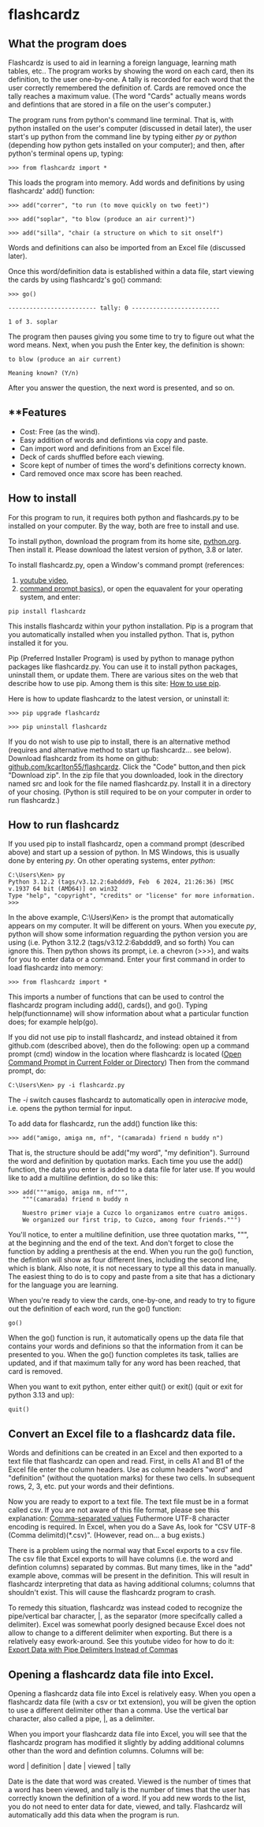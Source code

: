 # **flashcardz**

## **What the program does**
Flashcardz is used to aid in learning a foreign language, learning math tables,
etc..  The program works by showing the word on each card, then its definition,
to the user one-by-one.  A tally is recorded for each word that the user
correctly remembered the definition of.  Cards are removed once the tally
reaches a maximum value.  (The word "Cards" actually means words and defintions
that are stored in a file on the user's computer.)

The program runs from python's command line terminal.  That is, with python
installed on the user's computer (discussed in detail later), the user start's
up python from the command line by typing either *py* or *python* (depending
how python gets installed on your computer); and then, after python's terminal
opens up, typing:

```
>>> from flashcardz import *
```

This loads the program into memory.  Add words and definitions by using
flashcardz' add() function:

```
>>> add("correr", "to run (to move quickly on two feet)")

>>> add("soplar", "to blow (produce an air current)")

>>> add("silla", "chair (a structure on which to sit onself")
```

Words and definitions can also be imported from an Excel file (discussed
later).

Once this word/definition data is established within a data file, start viewing
the cards by using flashcardz's go() command:

```
>>> go()

------------------------- tally: 0 -------------------------

1 of 3. soplar
```

The program then pauses giving you some time to try to figure out what the word
means.  Next, when you push the Enter key, the definition is shown:

```
to blow (produce an air current)

Meaning known? (Y/n)
```

After you answer the question, the next word is presented, and so on.


## **Features
* Cost: Free (as the wind).
* Easy addition of words and defintions via copy and paste.
* Can import word and definitions from an Excel file.
* Deck of cards shuffled before each viewing.
* Score kept of number of times the word's definitions correcty known.
* Card removed once max score has been reached.


## **How to install**
For this program to run, it requires both python and flashcards.py to be
installed on your computer.  By the way, both are free to install and
use.

To install python, download the program from its home site,
[python.org](https://www.python.org/).  Then install it.  Please download the
latest version of python, 3.8 or later.

To install flashcardz.py, open a Window's command prompt (references:
1. [youtube video](https://www.youtube.com/watch?v=uE9WgNr3OjM),
2. [command prompt basics](https://www.makeuseof.com/tag/a-beginners-guide-to-the-windows-command-line/)),
or  open the equavalent for your operating system, and enter:

```
pip install flashcardz
```

This installs flashcardz within your python installation.  Pip is a program
that you automatically installed when you installed python.  That is, python
installed it for you.

Pip (Preferred Installer Program) is used by python to manage python packages
like flashcardz.py.  You can use it to install python packages, uninstall them,
or update them.  There are various sites on the web that describe how to use
pip.  Among them is this site:
[How to use pip](https://note.nkmk.me/en/python-pip-usage/).

Here is how to update flashcardz to the latest version, or uninstall it:

```
>>> pip upgrade flashcardz

>>> pip uninstall flashcardz
```

If you do not wish to use pip to install, there is an alternative method
(requires and alternative method to start up flashcardz... see below).
Download flashcardz from its home on github:
[github.com/kcarlton55/flashcardz](https://github.com/kcarlton55/flashcardz).
Click the "Code" button,and then pick "Download zip".  In the zip file that you
downloaded, look in the directory named src and look for the file named
flashcardz.py.  Install it in a directory of your chosing.  (Python is still
required to be on your computer in order to run flashcardz.)


## **How to run flashcardz**

If you used pip to install flashcardz, open a command prompt (described above)
and start up a session of python.  In MS Windows, this is usually done by
entering *py*.  On other operating  systems, enter *python*:

```
C:\Users\Ken> py
Python 3.12.2 (tags/v3.12.2:6abddd9, Feb  6 2024, 21:26:36) [MSC v.1937 64 bit (AMD64)] on win32
Type "help", "copyright", "credits" or "license" for more information.
>>>
```

In the above example, C:\Users\Ken> is the prompt that automatically appears on
my computer.  It will be different on yours.  When you execute *py*, python
will show some information reguarding the python version you are using (i.e.
Python 3.12.2 (tags/v3.12.2:6abddd9, and so forth) You can ignore this.  Then
python shows its prompt, i.e. a chevron (>>>), and waits for you to enter data
or a command.  Enter your first command in order to load flashcardz into
memory:

```
>>> from flashcardz import *
```

This imports a number of functions that can be used to control the flashcardz
program including add(), cards(), and  go().  Typing help(functionname) will
show information about what a particular function does; for example help(go).

If you did not use pip to install flashcardz, and instead obtained it from
github.com (described above), then do the following: open up a command prompt
(cmd) window in the location where flashcardz is located
([Open Command Prompt in Current Folder or Directory](https://www.youtube.com/watch?v=bgSSJQolR0E))
Then from the command prompt, do:

```
C:\Users\Ken> py -i flashcardz.py
```

The *-i* switch causes flashcardz to automatically open in *interacive* mode,
i.e. opens the python termial for input.


To add data for flashcardz, run the add() function like this:

```
>>> add("amigo, amiga nm, nf", "(camarada) friend n buddy n")
```

That is, the structure should be add("my word", "my definition").  Surround the
word and definition by quotation marks.  Each time you use the add() function,
the data you enter is added to a data file for later use.  If you would like to
add a multiline defintion, do so like this:

```
>>> add("""amigo, amiga nm, nf""",
    """(camarada) friend n buddy n

    Nuestro primer viaje a Cuzco lo organizamos entre cuatro amigos.
    We organized our first trip, to Cuzco, among four friends.""")
```

You'll notice, to enter a multiline definition, use three quotation marks, """,
at the beginning and the end of the text.  And don't forget to close the
function by adding a prenthesis at the end.  When you run the go() function,
the defintion will show as four different lines, including the second line,
which is blank.  Also note, it is not necessary to type all this data in
manually.  The easiest thing to do is to copy and paste from a site that has a
dictionary for the language you are learning.

When you're ready to view the cards, one-by-one, and ready to try to figure out
the definition of each word, run the go() function:

```
go()
```

When the go() function is run, it automatically opens up the data file that
contains your words and definions so that the information from it can be
presented to you.  When  the go() function completes its task, tallies are
updated, and if that maximum tally for any word has been reached, that card is
removed.

When you want to exit python, enter either quit() or exit() (quit or exit for
python 3.13 and up):

```
quit()
```

## Convert an Excel file to a flashcardz data file.

Words and definitions can be created in an Excel and then exported to a text
file that flashcardz can open and read.  First, in cells A1 and B1 of the Excel
file enter the column headers.  Use as column headers "word" and "definition"
(without the quotation marks) for these two cells.  In  subsequent rows, 2, 3,
etc. put your words and their defintions.

Now you are ready to export to a text file.  The text file must be in a format
called csv. If you are not aware of this file format, please see this
explanation: [Comma-separated values](https://en.wikipedia.org/wiki/Comma-separated_values)
Futhermore UTF-8 character encoding is required.  In Excel, when you do a
Save As, look for "CSV UTF-8 (Comma delimitd)(*.csv)".  (However, read on...
a bug exists.)

There is a problem using the normal way that Excel exports to a csv file.  The
csv file that Excel exports to will have columns (i.e. the word and defintion
columns) separated by commas.  But many times, like in the "add" example above,
commas will be present in the definition.  This will result in flashcardz
interpreting that data as having additional columns; columns that shouldn't
exist.  This will cause the flashcardz program to crash.

To remedy this situation, flashcardz was instead coded to recognize the
pipe/vertical bar character, |, as the separator (more specifcally called a
delimiter).  Excel was somewhat poorly designed because Excel does not allow to
change to a different delimiter when exporting.  But there is a relatively easy
ework-around.  See this youtube video for how to do it:
[Export Data with Pipe Delimiters Instead of Commas](https://www.youtube.com/watch?v=jieWzHJjVBU)

## Opening a flashcardz data file into Excel.

Opening a flashcardz data file into Excel is relatively easy.  When you open a
flashcardz data file (with a csv or txt extension), you will be given the
option to use a different delimiter other than a comma.  Use the vertical
bar character, also called a pipe, |, as a delimiter.

When you import your flashcardz data file into Excel, you will see that the
flashcardz program has modified it slightly by adding additional columns other
than the word and defintion columns.  Columns will be:

word | definition | date | viewed | tally

Date is the date that word was created.  Viewed is the number of times that a
word has been viewed, and tally is the number of times that the user has
correctly known the definition of a word.  If you add new words to the list,
you do not need to enter data for date, viewed, and tally.  Flashcardz will
automatically add this data when the program is run.




